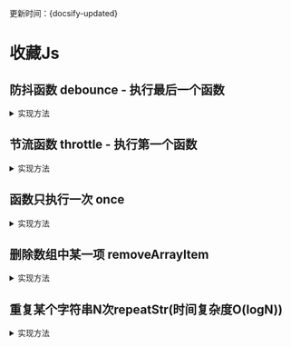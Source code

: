 
更新时间：{docsify-updated}

# 收藏Js

## 防抖函数 debounce - 执行最后一个函数

<details>

<summary>实现方法</summary>

```js
function debounce(fn, wait) {
    var timer;
    return function() {
        var _this = this;
        if (timer) {
            clearTimeout(timer)
        }
        timer = setTimeout(function() {
            fn.apply(_this, arguments)
        }, wait)
    }
}
```
</details>

## 节流函数 throttle - 执行第一个函数

<details>
<summary>实现方法</summary>

```js
function throttle(fn, wait) {
    var timer;
    return function() {
        var _this = this;
        timer = setTimeout(function() {
            fn.apply(_this, arguments)
            clearTimeout(timer)
        }, wait)
    }
}
```
</details>

## 函数只执行一次 once

<details>
<summary>实现方法</summary>

```js
function once (fn) {
    let called = false
    return function () {
        if (!called) {
            called = true
            fn.apply(this, arguments)
        }
    }
}

function test() {
    console.log(1);
}

function test2() {
    console.log(2);
}

var a = once(test);

var c = once(test2);

a(); // 1

a(); // 无输出

c(); // 2

c(); // 无输出  

```
</details>

## 删除数组中某一项 removeArrayItem

<details>
<summary>实现方法</summary>

```js
function removeArrayItem(array, item) {
    if (array.length > 0) {
        var index = array.indexOf(item);
        if (index > -1) {
            return array.splice(index, 1)
        }
    }
}
```
</details>

## 重复某个字符串N次repeatStr(时间复杂度O(logN))

<details>
<summary>实现方法</summary>

```js
function repeat (str, n) {
  let result = ''
  if (n > 0) {
    while (true) { // eslint-disable-line
      if (n & 1) result += str
      n >>>= 1
      if (n <= 0) break
      str += str
    }
  }
  return result
}

```
</details>